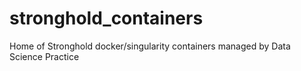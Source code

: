 # stronghold_containers
Home of Stronghold docker/singularity containers managed by Data Science Practice
